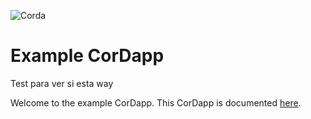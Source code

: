 ![Corda](https://www.corda.net/wp-content/uploads/2016/11/fg005_corda_b.png)



# Example CorDapp

Test para ver si esta way

Welcome to the example CorDapp. This CorDapp is documented [here](http://docs.corda.net/tutorial-cordapp.html).

